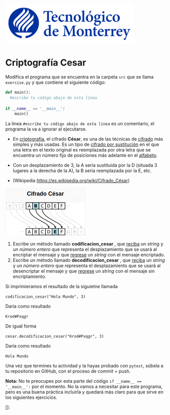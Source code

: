 ![Tec de Monterrey](../../images/logotecmty.png)
# Criptografía Cesar
Modifica el programa que se encuentra en la carpeta `src` que se llama `exercise.py` y que contiene el siguiente código:

```python
def main():
  #escribe tu código abajo de esta línea

if __name__ == '__main__':
    main()
```

La línea `#escribe tu código abajo de esta línea` es un comentario, el programa la va a ignorar al ejecutarse.

- En [criptografía](https://es.wikipedia.org/wiki/Criptografía), el cifrado **César**, es una de las técnicas de [cifrado](https://es.wikipedia.org/wiki/Cifrado_(criptografía)) más simples y más usadas. Es un tipo de [cifrado por sustitución](https://es.wikipedia.org/wiki/Cifrado_por_sustitución) en el que una letra en el texto original es reemplazada por otra letra que se encuentra un número fijo de posiciones más adelante en el [alfabeto](https://es.wikipedia.org/wiki/Alfabeto). 

- Con un desplazamiento de 3, la A sería sustituida por la D (situada 3 lugares a la derecha de la A), la B sería reemplazada por la E, etc.

- (Wikipedia https://es.wikipedia.org/wiki/Cifrado_César)

![CifradoCesar](images/CifradoCesar.png)

<!--EN ESTE EJERCICION NO HAY INTERACCION CON EL USUARIO-->

1. Escribe un método llamado **codificacion_cesar** , que <u>reciba</u> un *string* y un *número entero* que representa el desplazamiento que se usará al encriptar el mensaje y que <u>regrese</u> un *string* con el mensaje encriptado.
2. Escribe un método llamado **decodificacion_cesar** , que <u>reciba</u> un *string* y un *número entero* que representa el desplazamiento que se usará al desencriptar el mensaje y que <u>regrese</u> un *string* con el mensaje sin encriptamiento.

Si imprimieramos el resultado de la siguietne llamada

`codificacion_cesar("Hola Mundo", 3)`

Daría como resultado

`Krod#Pxqgr`

De igual forma

`cesar.decodificacion_cesar("Krod#Pxqgr", 3)`

Daría como resultado

`Hola Mundo`

Una vez que termines tu actividad y la hayas probado con `pytest`, súbela a tu repositorio en GitHub, con el proceso de commit + push.

**Nota:** No te preocupes por esta parte del código `if __name__ == '__main__':` por el momento. No la vamos a necesitar para este programa, pero es una buena práctica incluirla y quedará más claro para que sirve en los siguientes ejercicios.

[]: 